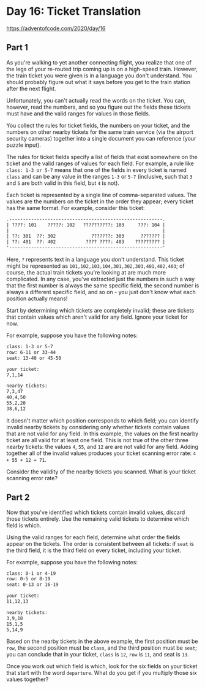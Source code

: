 # Day 16: Ticket Translation

<https://adventofcode.com/2020/day/16>

## Part 1

As you're walking to yet another connecting flight, you realize that one of the legs of your re-routed trip coming up is on a high-speed train. However, the train ticket you were given is in a language you don't understand. You should probably figure out what it says before you get to the train station after the next flight.

Unfortunately, you can't actually read the words on the ticket. You can, however, read the numbers, and so you figure out the fields these tickets must have and the valid ranges for values in those fields.

You collect the rules for ticket fields, the numbers on your ticket, and the numbers on other nearby tickets for the same train service (via the airport security cameras) together into a single document you can reference (your puzzle input).

The rules for ticket fields specify a list of fields that exist somewhere on the ticket and the valid ranges of values for each field. For example, a rule like `class: 1-3 or 5-7` means that one of the fields in every ticket is named `class` and can be any value in the ranges `1-3` or `5-7` (inclusive, such that `3` and `5` are both valid in this field, but `4` is not).

Each ticket is represented by a single line of comma-separated values. The values are the numbers on the ticket in the order they appear; every ticket has the same format. For example, consider this ticket:

```txt
.--------------------------------------------------------.
| ????: 101    ?????: 102   ??????????: 103     ???: 104 |
|                                                        |
| ??: 301  ??: 302             ???????: 303      ??????? |
| ??: 401  ??: 402           ???? ????: 403    ????????? |
'--------------------------------------------------------'
```

Here, `?` represents text in a language you don't understand. This ticket might be represented as `101,102,103,104,301,302,303,401,402,403`; of course, the actual train tickets you're looking at are much more complicated. In any case, you've extracted just the numbers in such a way that the first number is always the same specific field, the second number is always a different specific field, and so on - you just don't know what each position actually means!

Start by determining which tickets are completely invalid; these are tickets that contain values which aren't valid for any field. Ignore your ticket for now.

For example, suppose you have the following notes:

```txt
class: 1-3 or 5-7
row: 6-11 or 33-44
seat: 13-40 or 45-50

your ticket:
7,1,14

nearby tickets:
7,3,47
40,4,50
55,2,20
38,6,12
```

It doesn't matter which position corresponds to which field; you can identify invalid nearby tickets by considering only whether tickets contain values that are not valid for any field. In this example, the values on the first nearby ticket are all valid for at least one field. This is not true of the other three nearby tickets: the values `4`, `55`, and `12` are are not valid for any field. Adding together all of the invalid values produces your ticket scanning error rate: `4 + 55 + 12 = 71`.

Consider the validity of the nearby tickets you scanned. What is your ticket scanning error rate?

## Part 2

Now that you've identified which tickets contain invalid values, discard those tickets entirely. Use the remaining valid tickets to determine which field is which.

Using the valid ranges for each field, determine what order the fields appear on the tickets. The order is consistent between all tickets: if `seat` is the third field, it is the third field on every ticket, including your ticket.

For example, suppose you have the following notes:

```txt
class: 0-1 or 4-19
row: 0-5 or 8-19
seat: 0-13 or 16-19

your ticket:
11,12,13

nearby tickets:
3,9,18
15,1,5
5,14,9
```

Based on the nearby tickets in the above example, the first position must be `row`, the second position must be `class`, and the third position must be `seat`; you can conclude that in your ticket, `class` is `12`, `row` is `11`, and seat is `13`.

Once you work out which field is which, look for the six fields on your ticket that start with the word `departure`. What do you get if you multiply those six values together?
